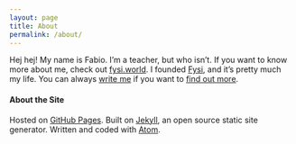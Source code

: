 ```yaml
---
layout: page
title: About
permalink: /about/
---
```


Hej hej! My name is Fabio. I’m a teacher, but who isn’t. If you want to know more about me, check out [fysi.world](fysi.world "Fysi World"). I founded [Fysi](fysi.info "Fysi"), and it’s pretty much my life. You can always [write me]({{site.url}}/contact/ "Contact") if you want to [find out more](https://twitter.com/FabioFilli "@FabioFilli").

#### About the Site
Hosted on [GitHub Pages](https://pages.github.com/ "GitHub Pages"). Built on [Jekyll](http://jekyllrb.com/ "Jekyll"), an open source static site generator. Written and coded with [Atom](https://atom.io/ "Atom").
